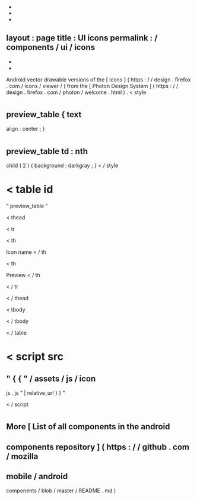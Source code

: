 -
-
-
layout
:
page
title
:
UI
icons
permalink
:
/
components
/
ui
/
icons
-
-
-
Android
vector
drawable
versions
of
the
[
icons
]
(
https
:
/
/
design
.
firefox
.
com
/
icons
/
viewer
/
)
from
the
[
Photon
Design
System
]
(
https
:
/
/
design
.
firefox
.
com
/
photon
/
welcome
.
html
)
.
<
style
>
#
preview_table
{
text
-
align
:
center
;
}
#
preview_table
td
:
nth
-
child
(
2
)
{
background
:
darkgray
;
}
<
/
style
>
<
table
id
=
"
preview_table
"
>
<
thead
>
<
tr
>
<
th
>
Icon
name
<
/
th
>
<
th
>
Preview
<
/
th
>
<
/
tr
>
<
/
thead
>
<
tbody
>
<
/
tbody
>
<
/
table
>
<
script
src
=
"
{
{
"
/
assets
/
js
/
icon
-
js
.
js
"
|
relative_url
}
}
"
>
<
/
script
>
#
#
More
[
List
of
all
components
in
the
android
-
components
repository
]
(
https
:
/
/
github
.
com
/
mozilla
-
mobile
/
android
-
components
/
blob
/
master
/
README
.
md
)
